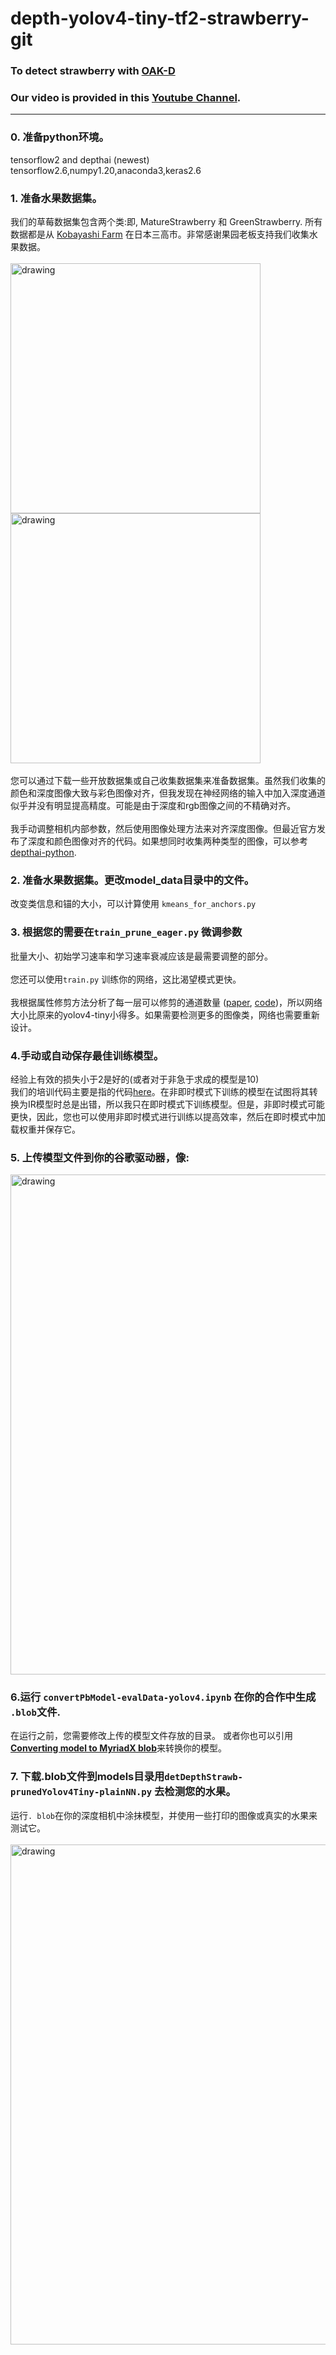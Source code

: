 # depth-yolov4-tiny-tf2-strawberry-git
### To detect strawberry with [OAK-D](https://opencv.org/opencv-ai-competition-2021/#introSection)
### Our video is provided in this [Youtube Channel](https://youtu.be/BGaOO0MzBv0).

---

### 0. 准备python环境。
tensorflow2 and depthai (newest)  
tensorflow2.6,numpy1.20,anaconda3,keras2.6

### 1. 准备水果数据集。
我们的草莓数据集包含两个类:即, MatureStrawberry 和 GreenStrawberry. 所有数据都是从 [Kobayashi Farm](https://kobayashifarm-mitaka.tokyo/) 在日本三高市。非常感谢果园老板支持我们收集水果数据。<br><br>
<img src="./img/rgb-00007-16160356916470.jpeg" alt="drawing" width="400"/>
<img src="./img/rgb-00357-16160404199341.jpeg" alt="drawing" width="400"/>
<br><br>
您可以通过下载一些开放数据集或自己收集数据集来准备数据集。虽然我们收集的颜色和深度图像大致与彩色图像对齐，但我发现在神经网络的输入中加入深度通道似乎并没有明显提高精度。可能是由于深度和rgb图像之间的不精确对齐。<br><br>
我手动调整相机内部参数，然后使用图像处理方法来对齐深度图像。但最近官方发布了深度和颜色图像对齐的代码。如果想同时收集两种类型的图像，可以参考[depthai-python](https://github.com/luxonis/depthai-python/blob/main/examples/31_rgb_depth_aligned.py).
### 2. 准备水果数据集。更改model_data目录中的文件。
改变类信息和锚的大小，可以计算使用 `kmeans_for_anchors.py`
### 3. 根据您的需要在`train_prune_eager.py` 微调参数
批量大小、初始学习速率和学习速率衰减应该是最需要调整的部分。<br><br>
您还可以使用`train.py` 训练你的网络，这比渴望模式更快。<br><br>
我根据属性修剪方法分析了每一层可以修剪的通道数量 ([paper](https://www.sciencedirect.com/science/article/pii/S0168169919313717), [code](https://github.com/GlowingHorse/Fast-Mango-Detection))，所以网络大小比原来的yolov4-tiny小得多。如果需要检测更多的图像类，网络也需要重新设计。
### 4.手动或自动保存最佳训练模型。
经验上有效的损失小于2是好的(或者对于非急于求成的模型是10)<br>
我们的培训代码主要是指的代码[here](https://github.com/bubbliiiing/yolov4-tiny-tf2/blob/master/train.py)。在非即时模式下训练的模型在试图将其转换为IR模型时总是出错，所以我只在即时模式下训练模型。但是，非即时模式可能更快，因此，您也可以使用非即时模式进行训练以提高效率，然后在即时模式中加载权重并保存它。
### 5. 上传模型文件到你的谷歌驱动器，像:
<img src="./img/drive_files.png" alt="drawing" width="800"/>

### 6.运行 `convertPbModel-evalData-yolov4.ipynb` 在你的合作中生成 `.blob`文件.
在运行之前，您需要修改上传的模型文件存放的目录。
或者你也可以引用 [**Converting model to MyriadX blob**](https://docs.luxonis.com/en/latest/pages/model_conversion/)来转换你的模型。

### 7. 下载.blob文件到models目录用`detDepthStrawb-prunedYolov4Tiny-plainNN.py` 去检测您的水果。
运行`. blob`在你的深度相机中涂抹模型，并使用一些打印的图像或真实的水果来测试它。<br><br>
<img src="./img/detect_strawberry.png" alt="drawing" width="800"/>

